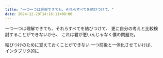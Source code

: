 ```yaml
---
title: "一つ一つは理解できても、それらすべてを結びつけて、"
date: 2024-12-20T14:16:11+09:00
---
```

一つ一つは理解できても、それらすべてを結びつけて、
更に自分の考えと比較検討することができないから、
これは君が悪いんじゃなく僕の問題だ。

結びつけのために覚えておくことができない
一つ前後と一体化させていけば、インタプリタ的に
